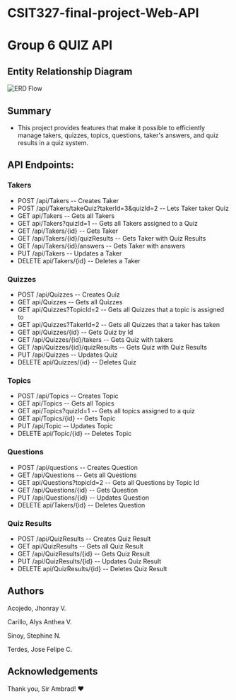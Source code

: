 # CSIT327-final-project-Web-API

# Group 6 **QUIZ API**

## Entity Relationship Diagram

 ![ERD Flow](https://github.com/CITUCCS/csit327-project-group-6/blob/main/Document/Quiz%20System%20UML.png)

## Summary
- This project provides features that make it possible to efficiently manage takers, quizzes, topics, questions, taker's answers, and quiz results in a quiz system.

## API Endpoints: 
### Takers
- POST /api/Takers -- Creates Taker
- POST /api/Takers/takeQuiz?takerId=3&quizId=2 -- Lets Taker taker Quiz
- GET api/Takers -- Gets all Takers
- GET api/Takers?quizId=1 -- Gets all Takers assigned to a Quiz
- GET /api/Takers/{id} -- Gets Taker
- GET /api/Takers/{id}/quizResults  -- Gets Taker with Quiz Results
- GET /api/Takers/{id}/answers  -- Gets Taker with answers
- PUT /api/Takers -- Updates a Taker
- DELETE api/Takers/{id} -- Deletes a Taker

### Quizzes
- POST /api/Quizzes -- Creates Quiz
- GET api/Quizzes -- Gets all Quizzes
- GET api/Quizzes?TopicId=2 -- Gets all Quizzes that a topic is assigned to
- GET api/Quizzes?TakerId=2 -- Gets all Quizzes that a taker has taken 
- GET api/Quizzes/{id} -- Gets Quiz by Id
- GET /api/Quizzes/{id}/takers --  Gets Quiz with takers
- GET /api/Quizzes/{id}/quizResults -- Gets Quiz with Quiz Results
- PUT /api/Quizzes -- Updates Quiz
- DELETE api/Quizzes/{id} -- Deletes Quiz

### Topics
- POST /api/Topics -- Creates Topic
- GET api/Topics -- Gets all Topics
- GET api/Topics?quizId=1 -- Gets all topics assigned to a quiz
- GET api/Topics/{id} -- Gets Topic
- PUT /api/Topic -- Updates Topic
- DELETE api/Topic/{id} -- Deletes Topic

### Questions
- POST /api/questions -- Creates Question
- GET /api/Questions -- Gets all Questions
- GET api/Questions?topicId=2 -- Gets all Questions by Topic Id
- GET /api/Questions/{id} -- Gets Question
- PUT /api/Questions/{id} -- Updates Question
- DELETE api/Takers/{id} -- Deletes Question

### Quiz Results 
- POST /api/QuizResults -- Creates Quiz Result
- GET api/QuizResults -- Gets all Quiz Result
- GET /api/QuizResults/{id} -- Gets Quiz Result
- PUT /api/QuizResults/{id} -- Updates Quiz Result
- DELETE api/QuizResults/{id} -- Deletes Quiz Result

## Authors
Acojedo, Jhonray V.

Carillo, Alys Anthea V.

Sinoy, Stephine N.

Terdes, Jose Felipe C.


## Acknowledgements
Thank you, Sir Ambrad! ❤️
